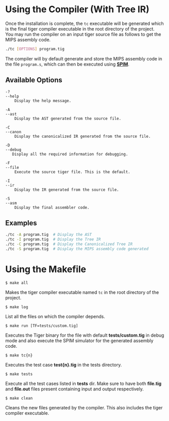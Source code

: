 # Using the Compiler (With Tree IR)

Once the installation is complete, the `tc` executable will be generated which is the final tiger compiler executable in the root directory of the project.\
You may run the compiler on an input tiger source file as follows to get the MIPS assembly code.

```bash
./tc [OPTIONS] program.tig
```

The compiler will by default generate and store the MIPS assembly code in the file `program.s`, which can then be executed using [**SPIM**](http://spimsimulator.sourceforge.net/).

## Available Options

```
-?
--help
    Display the help message.

-A
--ast
    Display the AST generated from the source file.

-C
--canon
    Display the canonicalized IR generated from the source file.

-D
--debug
   Display all the required information for debugging.

-F
--file
    Execute the source tiger file. This is the default.

-I
--ir
    Display the IR generated from the source file.

-S
--asm
    Display the final assembler code.
```

## Examples

```sh
./tc -A program.tig  # Display the AST
./tc -I program.tig  # Display the Tree IR
./tc -C program.tig  # Display the Canonicalized Tree IR
./tc -S program.tig  # Display the MIPS assembly code generated
```

# Using the Makefile

`$ make all`

Makes the tiger compiler executable named `tc` in the root directory of the project.

`$ make log`

List all the files on which the compiler depends.

`$ make run [TF=tests/custom.tig]`

Executes the Tiger binary for the file with default **tests/custom.tig** in debug mode and also execute the SPIM simulator for the generated assembly code.

`$ make tc{n}`

Executes the test case **test{n}.tig** in the tests directory.

`$ make tests`

Execute all the test cases listed in **tests** dir. Make sure to have both **file.tig** and **file.out** files present containing input and output respectively.

`$ make clean`

Cleans the new files generated by the compiler. This also includes the tiger compiler executable.

